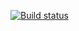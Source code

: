 [![Build status](https://ci.appveyor.com/api/projects/status/ec7ohy3ob4nh4pey/branch/main?svg=true)](https://ci.appveyor.com/project/Darythefirst/java-aqa-web/branch/main)
